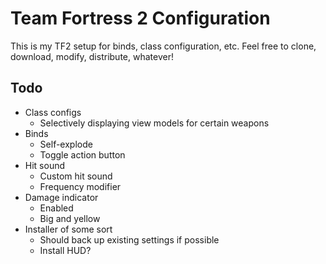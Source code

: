 # Team Fortress 2 Configuration

This is my TF2 setup for binds, class configuration, etc. Feel free to clone, download, modify, distribute, whatever!

## Todo

- Class configs
  - Selectively displaying view models for certain weapons
- Binds
  - Self-explode
  - Toggle action button
- Hit sound
  - Custom hit sound
  - Frequency modifier
- Damage indicator
  - Enabled
  - Big and yellow
- Installer of some sort
  - Should back up existing settings if possible
  - Install HUD?
  